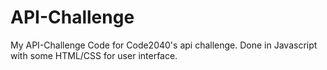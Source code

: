 # API-Challenge

  My API-Challenge Code for Code2040's api challenge.
  Done in Javascript with some HTML/CSS for user interface.
